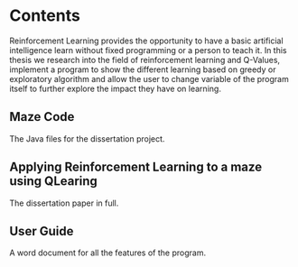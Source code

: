 # Contents
Reinforcement Learning provides the opportunity to have a basic artificial intelligence learn without fixed 
programming or a person to teach it. In this thesis we research into the field of reinforcement learning and Q-Values, 
implement a program to show the different learning based on greedy or exploratory algorithm and allow the user to change
variable of the program itself to further explore the impact they have on learning.

## Maze Code
The Java files for the dissertation project.

## Applying Reinforcement Learning to a maze using QLearing
The dissertation paper in full.

## User Guide
A word document for all the features of the program.
